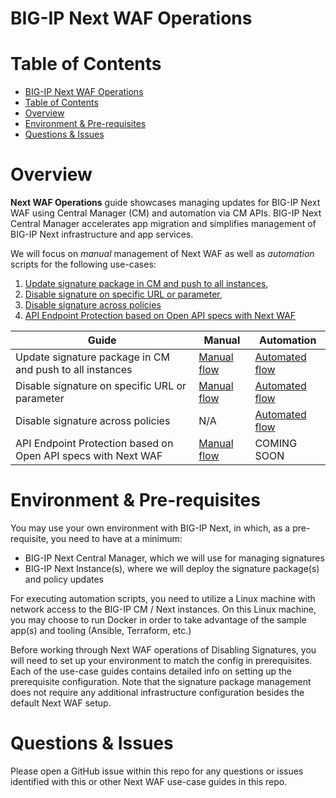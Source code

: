 # BIG-IP Next WAF Operations

# Table of Contents

- [BIG-IP Next WAF Operations](#big-ip-next-waf-operations)
- [Table of Contents](#table-of-contents)
- [Overview](#overview)
- [Environment \& Pre-requisites](#environment--pre-requisites)
- [Questions \& Issues](#questions--issues)

# Overview

**Next WAF Operations** guide showcases managing updates for BIG-IP Next WAF using Central Manager (CM) and automation via CM APIs. BIG-IP Next Central Manager accelerates app migration and simplifies management of BIG-IP Next infrastructure and app services.

We will focus on _manual_ management of Next WAF as well as _automation_ scripts for the following use-cases:

1. [Update signature package in CM and push to all instances](https://github.com/yoctoserge/bigip_automation_examples/blob/feature/merge-all/bigip/bigip_next/security/operations/live-update/Readme.md),
2. [Disable signature on specific URL or parameter](https://github.com/yoctoserge/bigip_automation_examples/blob/feature/merge-all/bigip/bigip_next/security/operations/disable-signature-url/Readme.md),
3. [Disable signature across policies](https://github.com/yoctoserge/bigip_automation_examples/blob/feature/merge-all/bigip/bigip_next/security/operations/disable-across-policies/Readme.md)
4. [API Endpoint Protection based on Open API specs with Next WAF](https://github.com/yoctoserge/bigip_automation_examples/blob/feature/merge-all/bigip/bigip_next/security/operations/open-api-protection/Readme.md)

| **Guide**                                                     | **Manual**                                                                                                                                                                               | **Automation**                                                                                                                                                                                   |
| ------------------------------------------------------------- | ---------------------------------------------------------------------------------------------------------------------------------------------------------------------------------------- | ------------------------------------------------------------------------------------------------------------------------------------------------------------------------------------------------ |
| Update signature package in CM and push to all instances      | [Manual flow](https://github.com/yoctoserge/bigip_automation_examples/blob/feature/merge-all/bigip/bigip_next/security/operations/live-update/Readme.md#manual-workflow-guide)           | [Automated flow](https://github.com/yoctoserge/bigip_automation_examples/blob/feature/merge-all/bigip/bigip_next/security/operations/live-update/Readme.md#automated-workflow-guide)             |
| Disable signature on specific URL or parameter                | [Manual flow](https://github.com/yoctoserge/bigip_automation_examples/blob/feature/merge-all/bigip/bigip_next/security/operations/disable-signature-url/Readme.md#manual-workflow-guide) | [Automated flow](https://github.com/yoctoserge/bigip_automation_examples/blob/feature/merge-all/bigip/bigip_next/security/operations/disable-signature-url/Readme.md#automated-workflow-guide)   |
| Disable signature across policies                             | N/A                                                                                                                                                                                      | [Automated flow](https://github.com/yoctoserge/bigip_automation_examples/blob/feature/merge-all/bigip/bigip_next/security/operations/disable-across-policies/Readme.md#automated-workflow-guide) |
| API Endpoint Protection based on Open API specs with Next WAF | [Manual flow](https://github.com/yoctoserge/bigip_automation_examples/blob/feature/merge-all/bigip/bigip_next/security/operations/open-api-protection/Readme.md#manual-workflow-guide)   | COMING SOON                                                                                                                                                                                      |

# Environment & Pre-requisites

You may use your own environment with BIG-IP Next, in which, as a pre-requisite, you need to have at a minimum:

- BIG-IP Next Central Manager, which we will use for managing signatures
- BIG-IP Next Instance(s), where we will deploy the signature package(s) and policy updates

For executing automation scripts, you need to utilize a Linux machine with network access to the BIG-IP CM / Next instances.
On this Linux machine, you may choose to run Docker in order to take advantage of the sample app(s) and tooling (Ansible, Terraform, etc.)

Before working through Next WAF operations of Disabling Signatures, you will need to set up your environment to match the config in prerequisites. Each of the use-case guides contains detailed info on setting up the prerequisite configuration. Note that the signature package management does not require any additional infrastructure configuration besides the default Next WAF setup.

# Questions & Issues

Please open a GitHub issue within this repo for any questions or issues identified with this or other Next WAF use-case guides in this repo.
